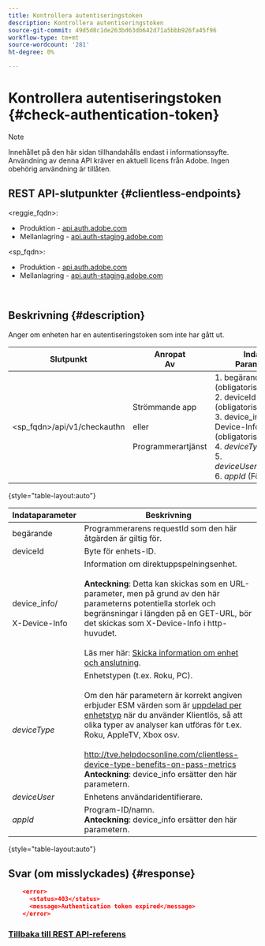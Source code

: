 ```yaml
---
title: Kontrollera autentiseringstoken
description: Kontrollera autentiseringstoken
source-git-commit: 49d5d8c1de263bd63db642d71a5bbb926fa45f96
workflow-type: tm+mt
source-wordcount: '281'
ht-degree: 0%

---
```



# Kontrollera autentiseringstoken {#check-authentication-token}

>[!NOTE]
>
>Innehållet på den här sidan tillhandahålls endast i informationssyfte. Användning av denna API kräver en aktuell licens från Adobe. Ingen obehörig användning är tillåten.

## REST API-slutpunkter {#clientless-endpoints}

&lt;reggie_fqdn>:

* Produktion - [api.auth.adobe.com](http://api.auth.adobe.com/)
* Mellanlagring - [api.auth-staging.adobe.com](http://api.auth-staging.adobe.com/)

&lt;sp_fqdn>:

* Produktion - [api.auth.adobe.com](http://api.auth.adobe.com/)
* Mellanlagring - [api.auth-staging.adobe.com](http://api.auth-staging.adobe.com/)

</br>

## Beskrivning {#description}

Anger om enheten har en autentiseringstoken som inte har gått ut.

| Slutpunkt | Anropat  </br>Av | Indata   </br>Parametrar | HTTP  </br>Metod | Svar | HTTP  </br>Svar |
| --- | --- | --- | --- | --- | --- |
| &lt;sp_fqdn>/api/v1/checkauthn | Strömmande app</br></br>eller</br></br>Programmerartjänst | 1. begärande (obligatoriskt)</br>2.  deviceId (obligatoriskt)</br>3.  device_info/X-Device-Info (obligatoriskt)</br>4.  _deviceType_ </br>5.  _deviceUser_ (Föråldrat)</br>6.  _appId_ (Föråldrat) | GET | XML eller JSON som innehåller felinformation om det misslyckas. | 200 - lyckades   </br>403 - Ingen framgång |

{style=&quot;table-layout:auto&quot;}


| Indataparameter | Beskrivning |
| --- | --- |
| begärande | Programmerarens requestId som den här åtgärden är giltig för. |
| deviceId | Byte för enhets-ID. |
| device_info/</br></br>X-Device-Info | Information om direktuppspelningsenhet.</br></br>**Anteckning**: Detta kan skickas som en URL-parameter, men på grund av den här parameterns potentiella storlek och begränsningar i längden på en GET-URL, bör det skickas som X-Device-Info i http-huvudet. </br></br>Läs mer här: [Skicka information om enhet och anslutning](http://tve.helpdocsonline.com/passing-device-information). |
| _deviceType_ | Enhetstypen (t.ex. Roku, PC).</br></br>Om den här parametern är korrekt angiven erbjuder ESM värden som är [uppdelad per enhetstyp](http://tve.helpdocsonline.com/esm-overview$clientless_device_type) när du använder Klientlös, så att olika typer av analyser kan utföras för t.ex. Roku, AppleTV, Xbox osv.</br></br>http://tve.helpdocsonline.com/clientless-device-type-benefits-on-pass-metrics </br>**Anteckning**: device_info ersätter den här parametern. |
| _deviceUser_ | Enhetens användaridentifierare. |
| _appId_ | Program-ID/namn.</br>**Anteckning**: device_info ersätter den här parametern. |

{style=&quot;table-layout:auto&quot;}


## Svar (om misslyckades) {#response}

```JSON
    <error>
      <status>403</status>
      <message>Authentication token expired</message>
    </error>
```

### [Tillbaka till REST API-referens](http://tve.helpdocsonline.com/rest-api-reference)
